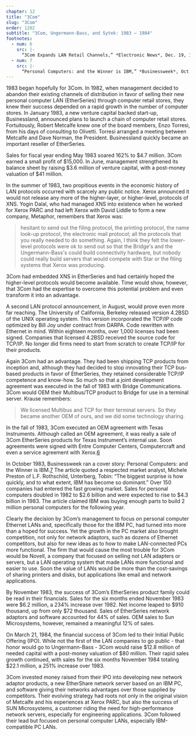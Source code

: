 ```yaml
---
chapter: 12
title: "3Com"
slug: "3Com"
order: 1202
subtitle: "3Com, Ungermann-Bass, and Sytek: 1983 – 1984"
footnotes:
  - num: 6
    src: |-
      “3Com Expands LAN Retail Channels,” *Electronic News*, Dec. 19, 1983, p.36 
  - num: 7
    src: |- 
      “Personal Computers: and the Winner is IBM,” *Businessweek*, Oct. 3, 1983, pp 76-90 
---
```


1983 began hopefully for 3Com. In 1982, when management decided to abandon their existing channels of distribution in favor of selling their new personal computer LAN (EtherSeries) through computer retail stores, they knew their success depended on a rapid growth in the number of computer stores. In January 1983, a new venture capital backed start-up, Businessland, announced plans to launch a chain of computer retail stores. Fortuitously, Robert Metcalfe knew one of the board members, Enzo Torresi, from his days of consulting to Olivetti. Torresi arranged a meeting between Metcalfe and Dave Norman, the President. Businessland quickly became an important reseller of EtherSeries.

Sales for fiscal year ending May 1983 soared 162% to $4.7 million. 3Com earned a small profit of $15,000. In June, management strengthened its balance sheet by raising $3.6 million of venture capital, with a post-money valuation of $41 million.

In the summer of 1983, two propitious events in the economic history of LAN protocols occurred with scarcely any public notice. Xerox announced it would not release any more of the higher-layer, or higher-level, protocols of XNS. Yogin Dalal, who had managed XNS into existence when he worked for Xerox PARC and had left Xerox with David Liddle to form a new company, Metaphor, remembers that Xerox was:

>hesitant to send out the filing protocol, the printing protocol, the name look-up protocol, the electronic mail protocol; all the protocols that you really needed to do something. Again, I think they felt the lower-level protocols were ok to send out so that the Bridge's and the Ungermann-Bass's could build connectivity hardware, but nobody could really build servers that would compete with Star or the filing systems that Xerox was producing.

3Com had embedded XNS in EtherSeries and had certainly hoped the higher-level protocols would become available. Time would show, however, that 3Com had the expertise to overcome this potential problem and even transform it into an advantage.

A second LAN protocol announcement, in August, would prove even more far reaching. The University of California, Berkeley released version 4.2BSD of the UNIX operating system. This version incorporated the TCP/IP code optimized by Bill Joy under contract from DARPA. Code rewritten with Ethernet in mind. Within eighteen months, over 1,000 licenses had been signed. Companies that licensed 4.2BSD received the source code for TCP/IP. No longer did firms need to start from scratch to create TCP/IP for their products.

Again 3Com had an advantage. They had been shipping TCP products from inception and, although they had decided to stop innovating their TCP bus-based products in favor of EtherSeries, they retained considerable TCP/IP competence and know-how. So much so that a joint development agreement was executed in the fall of 1983 with Bridge Communications. 3Com would OEM their Multibus/TCP product to Bridge for use in a terminal server. Krause remembers:

>We licensed Multibus and TCP for their terminal servers. So they became another OEM of ours, and we did some technology sharing.

In the fall of 1983, 3Com executed an OEM agreement with Texas Instruments. Although called an OEM agreement, it was really a sale of 3Com EtherSeries products for Texas Instrument’s internal use. Soon agreements were signed with Entre Computer Centers, Computercraft and even a service agreement with Xerox.<a name="fnloc6" href="#fn6">6</a>

In October 1983, Businessweek ran a cover story: Personal Computers: and the Winner is IBM.<a name="fnloc7" href="#fn7">7</a>  The article quoted a respected market analyst, Michele Preston of L.F. Rothschild, Unterberg, Tobin: “The biggest surprise is how quickly, and to what extent, IBM has become so dominant.” Over 150 companies had entered the fast growing market. Sales for personal computers doubled in 1982 to $2.6 billion and were expected to rise to $4.3 billion in 1983. The article claimed IBM was buying enough parts to build 2 million personal computers for the following year.

Clearly the decision by 3Com’s management to focus on personal computer Ethernet LANs and, specifically those for the IBM PC, had turned into more than a hoped for success. Yet the growth in the PC market also brought competition, not only for network adaptors, such as dozens of Ethernet competitors, but also for new ideas as to how to make LAN-connected PCs more functional. The firm that would cause the most trouble for 3Com would be Novell, a company that focused on selling not LAN adapters or servers, but a LAN operating system that made LANs more functional and easier to use. Soon the value of LANs would be more than the cost-savings of sharing printers and disks, but applications like email and network applications.

By November 1983, the success of 3Com’s EtherSeries product family could be read in their financials. Sales for the six months ended November 1983 were $6.2 million, a 234% increase over 1982. Net income leaped to $910 thousand, up from only $72 thousand. Sales of EtherSeries network adaptors and software accounted for 44% of sales. OEM sales to Sun Microsystems, however, remained a meaningful 12% of sales.

On March 21, 1984, the financial success of 3Com led to their Initial Public Offering (IPO). While not the first of the LAN companies to go public - that honor would go to Ungermann-Bass - 3Com would raise $12.8 million of needed capital with a post-money valuation of $80 million. Their rapid sales growth continued, with sales for the six months November 1984 totaling $22.1 million, a 251% increase over 1983.

3Com invested money raised from their IPO into developing new network adaptor products, a new EtherShare network server based on an IBM PC, and software giving their networks advantages over those supplied by competitors. Their evolving strategy had roots not only in the original vision of Metcalfe and his experiences at Xerox PARC, but also the success of SUN Microsystems, a customer riding the need for high-performance network servers, especially for engineering applications. 3Com followed their lead but focused on personal computer LANs, especially IBM-compatible PC LANs.
